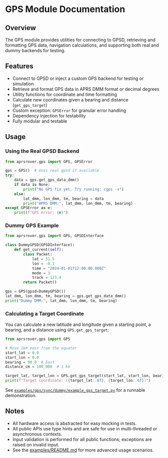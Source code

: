 # GPS Module Documentation

## Overview
The GPS module provides utilities for connecting to GPSD, retrieving and formatting GPS data, navigation calculations, and supporting both real and dummy backends for testing.

## Features
- Connect to GPSD or inject a custom GPS backend for testing or simulation
- Retrieve and format GPS data in APRS DMM format or decimal degrees
- Utility functions for coordinate and time formatting
- Calculate new coordinates given a bearing and distance (`get_gps_target`)
- Custom exception: `GPSError` for granular error handling
- Dependency injection for testability
- Fully modular and testable

## Usage

### Using the Real GPSD Backend
```python
from aprsrover.gps import GPS, GPSError

gps = GPS()  # Uses real gpsd if available
try:
    data = gps.get_gps_data_dmm()
    if data is None:
        print("No GPS fix yet. Try running: cgps -s")
    else:
        lat_dmm, lon_dmm, tm, bearing = data
        print("APRS DMM:", lat_dmm, lon_dmm, tm, bearing)
except GPSError as e:
    print(f"GPS error: {e}")
```

### Dummy GPS Example
```python
from aprsrover.gps import GPS, GPSDInterface

class DummyGPSD(GPSDInterface):
    def get_current(self):
        class Packet:
            lat = 51.5
            lon = -0.1
            time = "2024-01-01T12:00:00.000Z"
            mode = 3
            track = 123.4
        return Packet()

gps = GPS(gpsd=DummyGPSD())
lat_dmm, lon_dmm, tm, bearing = gps.get_gps_data_dmm()
print("Dummy DMM:", lat_dmm, lon_dmm, tm, bearing)
```

### Calculating a Target Coordinate

You can calculate a new latitude and longitude given a starting point, a bearing, and a distance using `GPS.get_gps_target`:

```python
from aprsrover.gps import GPS

# Move 1km east from the equator
start_lat = 0.0
start_lon = 0.0
bearing = 90.0  # East
distance_cm = 100_000  # 1 km

target_lat, target_lon = GPS.get_gps_target(start_lat, start_lon, bearing, distance_cm)
print(f"Target coordinate: ({target_lat:.6f}, {target_lon:.6f})")
```

See [`examples/gps/sync/dummy/example_gps_target.py`](../examples/gps/sync/dummy/example_gps_target.py) for a runnable demonstration.

## Notes
- All hardware access is abstracted for easy mocking in tests.
- All public APIs use type hints and are safe for use in multi-threaded or asynchronous contexts.
- Input validation is performed for all public functions; exceptions are raised on invalid input.
- See the [examples/README.md](../examples/README.md) for more advanced usage scenarios.
